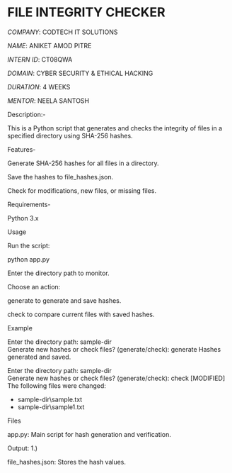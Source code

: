 # FILE INTEGRITY CHECKER 

*COMPANY*: CODTECH IT SOLUTIONS

*NAME*: ANIKET AMOD PITRE

*INTERN ID*: CT08QWA

*DOMAIN*: CYBER SECURITY & ETHICAL HACKING

*DURATION*: 4 WEEKS

*MENTOR*: NEELA SANTOSH

Description:-

This is a Python script that generates and checks the integrity of files in a specified directory using SHA-256 hashes.

Features- 

Generate SHA-256 hashes for all files in a directory.

Save the hashes to file_hashes.json.

Check for modifications, new files, or missing files.

Requirements-

Python 3.x

Usage

Run the script:

python app.py



Enter the directory path to monitor.

Choose an action:

generate to generate and save hashes.

check to compare current files with saved hashes.

Example

Enter the directory path: sample-dir\
Generate new hashes or check files? (generate/check): generate
Hashes generated and saved.

Enter the directory path: sample-dir\
Generate new hashes or check files? (generate/check): check
[MODIFIED] The following files were changed:
 - sample-dir\sample.txt
 - sample-dir\sample1.txt

Files

app.py: Main script for hash generation and verification.




Output: 
1.) 

file_hashes.json: Stores the hash values.



